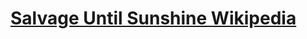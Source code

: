 # [Salvage Until Sunshine Wikipedia][1]

[1]: https://kszlagk.github.io/SalvageUntilSunshineBackend/wiki/
